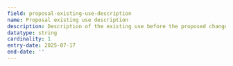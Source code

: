 ```yaml
---
field: proposal-existing-use-description
name: Proposal existing use description
description: Description of the existing use before the proposed change of use
datatype: string
cardinality: 1
entry-date: 2025-07-17
end-date: ''
---
```

